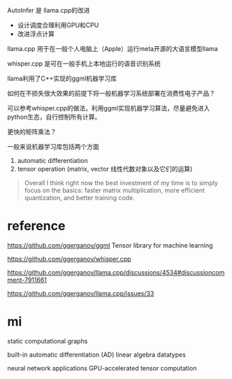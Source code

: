 

AutoInfer 是 llama.cpp的改进

- 设计调度合理利用GPU和CPU
- 改进浮点计算


llama.cpp 用于在一般个人电脑上（Apple）运行meta开源的大语言模型llama

whisper.cpp 是可在一般手机上本地运行的语音识别系统

llama利用了C++实现的ggml机器学习库


如何在不损失很大效果的前提下将一般机器学习系统部署在消费性电子产品？

可以参考whisper.cpp的做法，利用ggml实现机器学习算法，尽量避免进入python生态，自行控制所有计算。

更快的矩阵乘法？

一般来说机器学习库包括两个方面

1. automatic differentiation
2. tensor operation (matrix, vector 线性代数对象以及它们的运算)

> Overall I think right now the best investment of my time is to simply focus on the basics: faster matrix multiplication, more efficient quantization, and better training code.

# reference

https://github.com/ggerganov/ggml Tensor library for machine learning

https://github.com/ggerganov/whisper.cpp

https://github.com/ggerganov/llama.cpp/discussions/4534#discussioncomment-7911661

https://github.com/ggerganov/llama.cpp/issues/33

# mi

static computational graphs

built-in automatic differentiation (AD)
linear algebra datatypes

neural network applications
GPU-accelerated tensor computation
